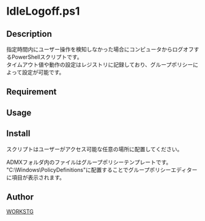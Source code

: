 IdleLogoff.ps1
===============

Description
---------------

指定時間内にユーザー操作を検知しなかった場合にコンピュータからログオフするPowerShellスクリプトです。  
タイムアウト値や動作の設定はレジストリに記録しており、グループポリシーによって設定が可能です。

Requirement
---------------

Usage
---------------

Install
---------------

スクリプトはユーザーがアクセス可能な任意の場所に配置してください。  
  
ADMXフォルダ内のファイルはグループポリシーテンプレートです。  
"C:\Windows\PolicyDefinitions"に配置することでグループポリシーエディターに項目が表示されます。  

Author
---------------

[WORKSTG](https://github.com/workstg)  
